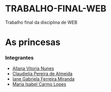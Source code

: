 # TRABALHO-FINAL-WEB
Trabalho final da disciplina de WEB

# As princesas 

### Integrantes

- [Allana Vitoria Nunes](https://github.com/Allanavit0ria)
- [Claudielia Pereira de Almeida](https://github.com/cpa9almeida)
- [Iane Gabriela Ferreira Miranda](https://github.com/ianemiranda)
- [Maria Isabel Carmo Lopes](https://github.com/izinhah)